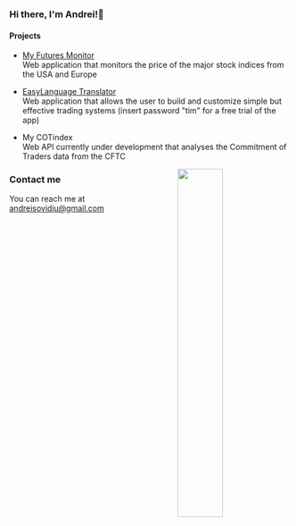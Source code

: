 ### Hi there, I'm Andrei!👋

#### Projects

* <a href="https://project1-production-daee.up.railway.app/" rel="nofollow">My Futures Monitor</a> <br>
Web application that monitors the price of the major stock indices from the USA and Europe

* <a href="https://easylantranslator-production.up.railway.app/login" rel="nofollow">EasyLanguage Translator</a> <br>
Web application that allows the user to build and customize simple but effective trading systems (insert password "tim" for a free trial of the app)

* My COTindex <br>
Web API currently under development that analyses the Commitment of Traders data from the CFTC 

<img align="right" width="40%" src="https://github-readme-stats.vercel.app/api/top-langs/?username=andreisovidiu&layout=compact&theme=tokyonight"/>


### Contact me
You can reach me at andreisovidiu@gmail.com
